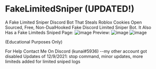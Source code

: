 # FakeLimitedSniper (UPDATED!)
A Fake Limited Sniper Discord Bot That Steals Roblox Cookies
Open Sourced, Free, Non-DualHooked Fake Discord Limited Sniper Bot.
It Also Has a Fake Limiteds Sniped Page: ![image](https://user-images.githubusercontent.com/80835991/142486410-0e788e03-592a-43e2-b84e-ace45aa73e34.png)
Preview: ![image](https://user-images.githubusercontent.com/80835991/142486301-5488c213-7768-4cd8-8334-a14a4e5f8355.png) 
![image](https://user-images.githubusercontent.com/80835991/142487794-4d6bf151-d760-437c-8f3f-301d4a1c9a5a.png)

(Educational Purposes Only)

For Help Contact Me On Discord (kunai#5936) --my other account got disabled
Updates of 12/9/2021: stop command, minor updates, more limiteds added for limited sniped logs
